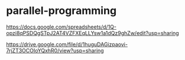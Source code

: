 # parallel-programming

https://docs.google.com/spreadsheets/d/1Q-opzi8qPSDQgSTpJ2AT4VZFXEqLLYsw1a1dQz9ghZw/edit?usp=sharing

https://drive.google.com/file/d/1huguDAGizpaovi-7rjZT3OCOIoYQxhR0/view?usp=sharing
